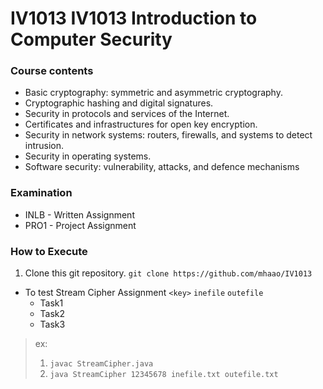 # IV1013 IV1013 Introduction to Computer Security

### Course contents
* Basic cryptography: symmetric and asymmetric cryptography.
* Cryptographic hashing and digital signatures.
* Security in protocols and services of the Internet.
* Certificates and infrastructures for open key encryption.
* Security in network systems: routers, firewalls, and systems to detect intrusion.
* Security in operating systems.
* Software security: vulnerability, attacks, and defence mechanisms

### Examination
* INLB - Written Assignment
* PRO1 - Project Assignment

### How to Execute 
1. Clone this git repository. `git clone https://github.com/mhaao/IV1013`
* To test Stream Cipher Assignment `<key>` `inefile` `outefile`
   * Task1
   * Task2
   * Task3
> ex: 
> 1. `javac StreamCipher.java`  
> 1. `java StreamCipher 12345678 inefile.txt outefile.txt`

